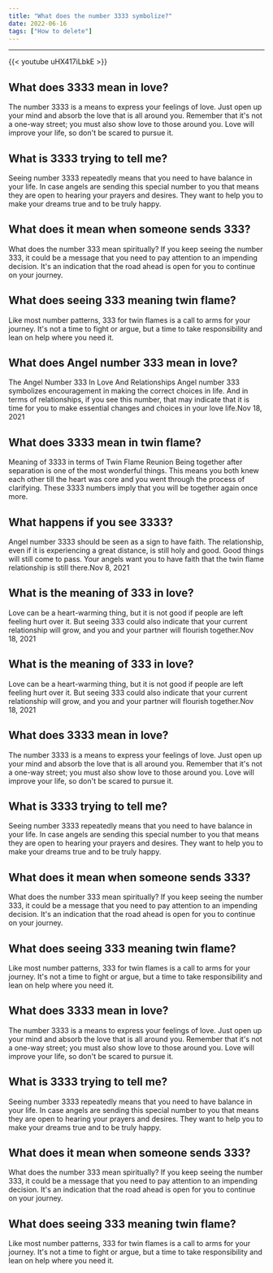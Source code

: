 ```yaml
---
title: "What does the number 3333 symbolize?"
date: 2022-06-16
tags: ["How to delete"]
---
```


---
{{< youtube uHX417iLbkE >}}
## What does 3333 mean in love?
The number 3333 is a means to express your feelings of love. Just open up your mind and absorb the love that is all around you. Remember that it's not a one-way street; you must also show love to those around you. Love will improve your life, so don't be scared to pursue it.

## What is 3333 trying to tell me?
Seeing number 3333 repeatedly means that you need to have balance in your life. In case angels are sending this special number to you that means they are open to hearing your prayers and desires. They want to help you to make your dreams true and to be truly happy.

## What does it mean when someone sends 333?
What does the number 333 mean spiritually? If you keep seeing the number 333, it could be a message that you need to pay attention to an impending decision. It's an indication that the road ahead is open for you to continue on your journey.

## What does seeing 333 meaning twin flame?
Like most number patterns, 333 for twin flames is a call to arms for your journey. It's not a time to fight or argue, but a time to take responsibility and lean on help where you need it.

## What does Angel number 333 mean in love?
The Angel Number 333 In Love And Relationships Angel number 333 symbolizes encouragement in making the correct choices in life. And in terms of relationships, if you see this number, that may indicate that it is time for you to make essential changes and choices in your love life.Nov 18, 2021

## What does 3333 mean in twin flame?
Meaning of 3333 in terms of Twin Flame Reunion Being together after separation is one of the most wonderful things. This means you both knew each other till the heart was core and you went through the process of clarifying. These 3333 numbers imply that you will be together again once more.

## What happens if you see 3333?
Angel number 3333 should be seen as a sign to have faith. The relationship, even if it is experiencing a great distance, is still holy and good. Good things will still come to pass. Your angels want you to have faith that the twin flame relationship is still there.Nov 8, 2021

## What is the meaning of 333 in love?
Love can be a heart-warming thing, but it is not good if people are left feeling hurt over it. But seeing 333 could also indicate that your current relationship will grow, and you and your partner will flourish together.Nov 18, 2021

## What is the meaning of 333 in love?
Love can be a heart-warming thing, but it is not good if people are left feeling hurt over it. But seeing 333 could also indicate that your current relationship will grow, and you and your partner will flourish together.Nov 18, 2021

## What does 3333 mean in love?
The number 3333 is a means to express your feelings of love. Just open up your mind and absorb the love that is all around you. Remember that it's not a one-way street; you must also show love to those around you. Love will improve your life, so don't be scared to pursue it.

## What is 3333 trying to tell me?
Seeing number 3333 repeatedly means that you need to have balance in your life. In case angels are sending this special number to you that means they are open to hearing your prayers and desires. They want to help you to make your dreams true and to be truly happy.

## What does it mean when someone sends 333?
What does the number 333 mean spiritually? If you keep seeing the number 333, it could be a message that you need to pay attention to an impending decision. It's an indication that the road ahead is open for you to continue on your journey.

## What does seeing 333 meaning twin flame?
Like most number patterns, 333 for twin flames is a call to arms for your journey. It's not a time to fight or argue, but a time to take responsibility and lean on help where you need it.

## What does 3333 mean in love?
The number 3333 is a means to express your feelings of love. Just open up your mind and absorb the love that is all around you. Remember that it's not a one-way street; you must also show love to those around you. Love will improve your life, so don't be scared to pursue it.

## What is 3333 trying to tell me?
Seeing number 3333 repeatedly means that you need to have balance in your life. In case angels are sending this special number to you that means they are open to hearing your prayers and desires. They want to help you to make your dreams true and to be truly happy.

## What does it mean when someone sends 333?
What does the number 333 mean spiritually? If you keep seeing the number 333, it could be a message that you need to pay attention to an impending decision. It's an indication that the road ahead is open for you to continue on your journey.

## What does seeing 333 meaning twin flame?
Like most number patterns, 333 for twin flames is a call to arms for your journey. It's not a time to fight or argue, but a time to take responsibility and lean on help where you need it.


